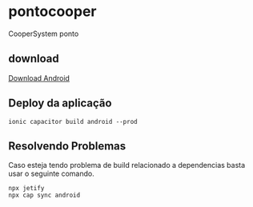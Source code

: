 # pontocooper

CooperSystem ponto

## download

<a id="raw-url" href="https://github.com/cesarhfborges/pontocooper/blob/master/apk/portal-coopersystem.apk" download>
Download Android</a>

## Deploy da aplicação

```
ionic capacitor build android --prod
```

## Resolvendo Problemas

Caso esteja tendo problema de build relacionado a dependencias basta usar o seguinte comando.

```
npx jetify
npx cap sync android
```

